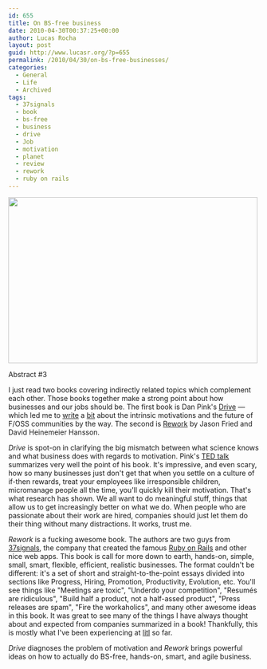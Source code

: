 ```yaml
---
id: 655
title: On BS-free business
date: 2010-04-30T00:37:25+00:00
author: Lucas Rocha
layout: post
guid: http://www.lucasr.org/?p=655
permalink: /2010/04/30/on-bs-free-businesses/
categories:
  - General
  - Life
  - Archived
tags:
  - 37signals
  - book
  - bs-free
  - business
  - drive
  - Job
  - motivation
  - planet
  - review
  - rework
  - ruby on rails
---
```

<div style="width: 510px" class="wp-caption alignnone">
  <a href="http://www.flickr.com/photos/lucasrocha/4339288738/"><img src="http://farm3.static.flickr.com/2723/4339288738_7f4ba0f785.jpg" width="500" height="333" /></a>
  <p class="wp-caption-text">
    Abstract #3
  </p>
</div>

I just read two books covering indirectly related topics which complement each
other. Those books together make a strong point about how businesses and our
jobs should be. The first book is Dan Pink's
[Drive](http://www.goodreads.com/book/show/6452796-drive) — which led me to
[write](http://www.lucasr.org/2010/03/27/the-third-drive-and-free-software-communities/)
a
[bit](http://www.lucasr.org/2010/03/30/some-extra-points-about-intrinsic-motivation-and-foss-communities/)
about the intrinsic motivations and the future of F/OSS communities by the way.
The second is [Rework](http://www.goodreads.com/book/show/6732019-rework) by
Jason Fried and David Heinemeier Hansson.

_Drive_ is spot-on in clarifying the big mismatch between what science knows
and what business does with regards to motivation. Pink's [TED
talk](http://www.ted.com/talks/dan_pink_on_motivation.html) summarizes very
well the point of his book. It's impressive, and even scary, how so many
businesses just don't get that when you settle on a culture of if-then rewards,
treat your employees like irresponsible children, micromanage people
all the time, you'll quickly kill their motivation. That's what
research has shown. We all want to do meaningful stuff, things that
allow us to get increasingly better on what we do. When people who
are passionate about their work are hired, companies should just let
them do their thing without many distractions. It works, trust me.

_Rework_ is a fucking awesome book. The authors are two guys from
[37signals](http://37signals.com/), the company that created the famous [Ruby
on Rails](http://rubyonrails.org/) and other nice web apps. This book is call
for more down to earth, hands-on, simple, small, smart, flexible, efficient,
realistic businesses. The format couldn't be different: it's a set of short
and straight-to-the-point essays divided into sections like Progress,
Hiring, Promotion, Productivity, Evolution, etc. You'll see things like
"Meetings are toxic", "Underdo your competition", "Resumés are ridiculous",
"Build half a product, not a half-assed product", "Press releases are
spam", "Fire the workaholics", and many other awesome ideas in this book.
It was great to see many of the things I have always thought about and
expected from companies summarized in a book! Thankfully, this is mostly
what I've been experiencing at [litl](http://litl.com/) so far.

_Drive_ diagnoses the problem of motivation and _Rework_ brings powerful ideas
on how to actually do BS-free, hands-on, smart, and agile business.
